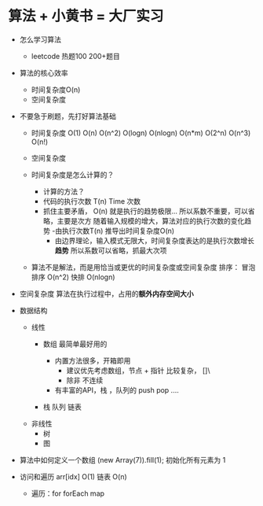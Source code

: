 # 算法 + 小黄书 = 大厂实习

- 怎么学习算法
   - leetcode 热题100  200+题目

- 算法的核心效率
   - 时间复杂度O(n)
   - 空间复杂度

- 不要急于刷题，先打好算法基础
   - 时间复杂度
    O(1) O(n) O(n^2) O(logn) O(nlogn) O(n*m) O(2^n) O(n^3) O(n!)
   - 空间复杂度

   - 时间复杂度是怎么计算的？
       - 计算的方法？
       - 代码的执行次数 T(n)  Time 次数
       - 抓住主要矛盾， O(n) 就是执行的趋势极限...
            所以系数不重要，可以省略，主要是次方
            随着输入规模的增大，算法对应的执行次数的变化趋势
       -由执行次数T(n) 推导出时间复杂度O(n)
           - 由边界理论，输入模式无限大，时间复杂度表达的是执行次数增长**趋势**
                所以系数可以省略，抓最大次项

   - 算法不是解法，而是用恰当或更优的时间复杂度或空间复杂度
        排序：
            冒泡排序 O(n^2)
            快排  O(nlogn)

- 空间复杂度
    算法在执行过程中，占用的**额外内存空间大小**

- 数据结构
   - 线性
       - 数组 最简单最好用的
           - 内置方法很多，开箱即用
               - 建议优先考虑数组，节点 + 指针 比较复杂， []\
               - 除非 不连续 
           - 有丰富的API，栈 ，队列的 push pop ....

       - 栈 队列 链表
   - 非线性 
       - 树 
       - 图

- 算法中如何定义一个数组
    (new Array(7)).fill(1); 初始化所有元素为 1


- 访问和遍历
    arr[idx] O(1)  链表 O(n)
   - 遍历：for forEach map 